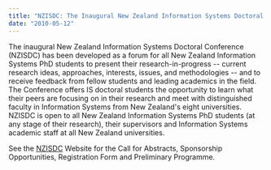 ```yaml
---
title: "NZISDC: The Inaugural New Zealand Information Systems Doctoral Conference"
date: "2010-05-12"
---
```


The inaugural New Zealand Information Systems Doctoral Conference (NZISDC) has been developed as a forum for all New Zealand Information Systems PhD students to present their research-in-progress -- current research ideas, approaches, interests, issues, and methodologies -- and to receive feedback from fellow students and leading academics in the field. The Conference offers IS doctoral students the opportunity to learn what their peers are focusing on in their research and meet with distinguished faculty in Information Systems from New Zealand's eight universities. NZISDC is open to all New Zealand Information Systems PhD students (at any stage of their research), their supervisors and Information Systems academic staff at all New Zealand universities.

See the [NZISDC](http://www.massey.ac.nz/~dviehlan/NZISDC.html) Website for the Call for Abstracts, Sponsorship Opportunities, Registration Form and Preliminary Programme.
